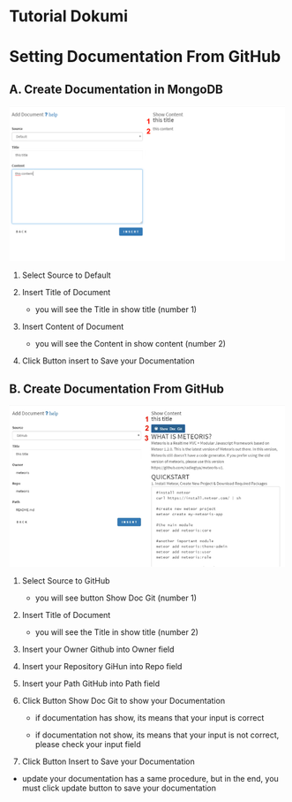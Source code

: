# Tutorial Dokumi

# Setting Documentation From GitHub

## A. Create Documentation in MongoDB

<img src="https://github.com/mucasali/Dokumi/raw/master/images/inputDefault.png" width="500px">

  1. Select Source to Default
  
  2. Insert Title of Document
    
     * you will see the Title in show title (number 1)
     
  3. Insert Content of Document    
  
     * you will see the Content in show content (number 2)
     
  4. Click Button insert to Save your Documentation
     

## B. Create Documentation From GitHub

<img src="https://github.com/mucasali/Dokumi/raw/master/images/inputGithub.png" width="500px">

  1. Select Source to GitHub
  
      * you will see button Show Doc Git (number 1) 
      
  2. Insert Title of Document
  
     * you will see the Title in show title (number 2)
     
  3. Insert your Owner Github into Owner field
  
  4. Insert your Repository GiHun into Repo field
  
  5. Insert your Path GitHub into Path field
  
  6. Click Button Show Doc Git to show your Documentation
  
      - if documentation has show, its means that your input is correct 
      
      - if documentation not show, its means that your input is not correct, please check your input field
      
  7. Click Button Insert to Save your Documentation
  

* update your documentation has a same procedure, but in the end, you must click update button to save your documentation

